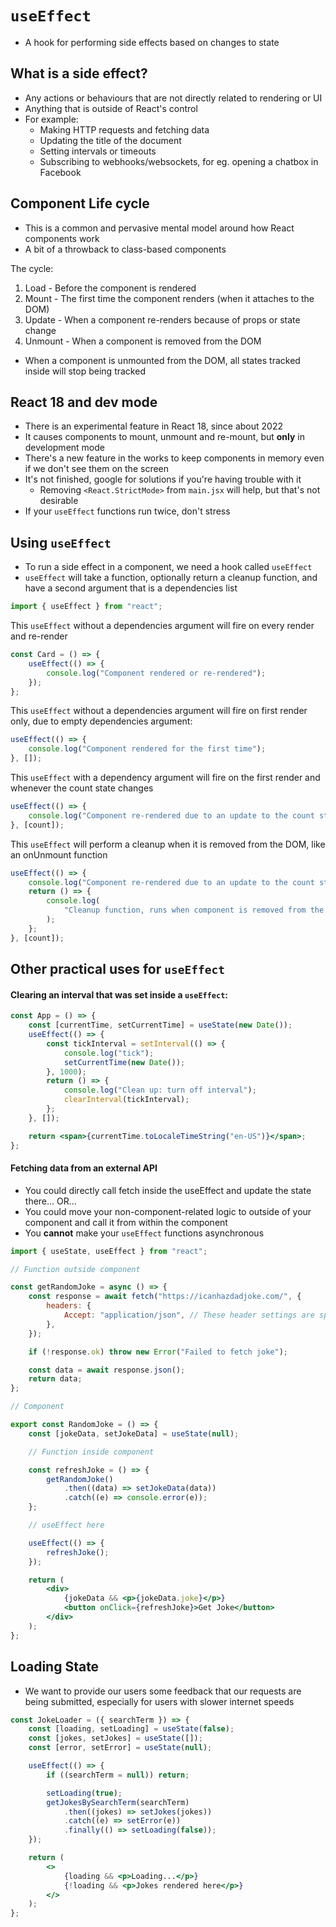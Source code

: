 # `useEffect`

- A hook for performing side effects based on changes to state

## What is a side effect?

- Any actions or behaviours that are not directly related to rendering or UI
- Anything that is outside of React's control
- For example:
  - Making HTTP requests and fetching data
  - Updating the title of the document
  - Setting intervals or timeouts
  - Subscribing to webhooks/websockets, for eg. opening a chatbox in Facebook

## Component Life cycle

- This is a common and pervasive mental model around how React components work
- A bit of a throwback to class-based components

The cycle:

1. Load - Before the component is rendered
2. Mount - The first time the component renders (when it attaches to the DOM)
3. Update - When a component re-renders because of props or state change
4. Unmount - When a component is removed from the DOM

- When a component is unmounted from the DOM, all states tracked inside will stop being tracked

## React 18 and dev mode

- There is an experimental feature in React 18, since about 2022
- It causes components to mount, unmount and re-mount, but **only** in development mode
- There's a new feature in the works to keep components in memory even if we don't see them on the screen
- It's not finished, google for solutions if you're having trouble with it
  - Removing `<React.StrictMode>` from `main.jsx` will help, but that's not desirable
- If your `useEffect` functions run twice, don't stress

## Using `useEffect`

- To run a side effect in a component, we need a hook called `useEffect`
- `useEffect` will take a function, optionally return a cleanup function, and have a second argument that is a dependencies list

```jsx
import { useEffect } from "react";
```

This `useEffect` without a dependencies argument will fire on every render and re-render

```jsx
const Card = () => {
	useEffect(() => {
		console.log("Component rendered or re-rendered");
	});
};
```

This `useEffect` without a dependencies argument will fire on first render only, due to empty dependencies argument:

```jsx
useEffect(() => {
	console.log("Component rendered for the first time");
}, []);
```

This `useEffect` with a dependency argument will fire on the first render and whenever the count state changes

```jsx
useEffect(() => {
	console.log("Component re-rendered due to an update to the count state");
}, [count]);
```

This `useEffect` will perform a cleanup when it is removed from the DOM, like an onUnmount function

```jsx
useEffect(() => {
	console.log("Component re-rendered due to an update to the count state");
	return () => {
		console.log(
			"Cleanup function, runs when component is removed from the DOM"
		);
	};
}, [count]);
```

## Other practical uses for `useEffect`

#### Clearing an interval that was set inside a `useEffect`:

```jsx
const App = () => {
	const [currentTime, setCurrentTime] = useState(new Date());
	useEffect(() => {
		const tickInterval = setInterval(() => {
			console.log("tick");
			setCurrentTime(new Date());
		}, 1000);
		return () => {
			console.log("Clean up: turn off interval");
			clearInterval(tickInterval);
		};
	}, []);

	return <span>{currentTime.toLocaleTimeString("en-US")}</span>;
};
```

#### Fetching data from an external API

- You could directly call fetch inside the useEffect and update the state there... OR...
- You could move your non-component-related logic to outside of your component and call it from within the component
- You **cannot** make your `useEffect` functions asynchronous

```jsx
import { useState, useEffect } from "react";

// Function outside component

const getRandomJoke = async () => {
	const response = await fetch("https://icanhazdadjoke.com/", {
		headers: {
			Accept: "application/json", // These header settings are specific to this API
		},
	});

	if (!response.ok) throw new Error("Failed to fetch joke");

	const data = await response.json();
	return data;
};

// Component

export const RandomJoke = () => {
	const [jokeData, setJokeData] = useState(null);

	// Function inside component

	const refreshJoke = () => {
		getRandomJoke()
			.then((data) => setJokeData(data))
			.catch((e) => console.error(e));
	};

	// useEffect here

	useEffect(() => {
		refreshJoke();
	});

	return (
		<div>
			{jokeData && <p>{jokeData.joke}</p>}
			<button onClick={refreshJoke}>Get Joke</button>
		</div>
	);
};
```

## Loading State

- We want to provide our users some feedback that our requests are being submitted, especially for users with slower internet speeds

```jsx
const JokeLoader = ({ searchTerm }) => {
	const [loading, setLoading] = useState(false);
	const [jokes, setJokes] = useState([]);
	const [error, setError] = useState(null);

	useEffect(() => {
		if ((searchTerm = null)) return;

		setLoading(true);
		getJokesBySearchTerm(searchTerm)
			.then((jokes) => setJokes(jokes))
			.catch((e) => setError(e))
			.finally(() => setLoading(false));
	});

	return (
		<>
			{loading && <p>Loading...</p>}
			{!loading && <p>Jokes rendered here</p>}
		</>
	);
};
```
